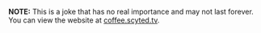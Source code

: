 **NOTE:** This is a joke that has no real importance and may not last forever. You can view the website at [coffee.scyted.tv](https://coffee.scyted.tv/).
